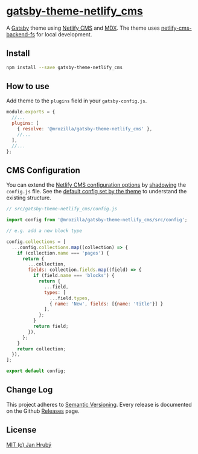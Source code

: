 # [gatsby-theme-netlify_cms](https://github.com/mrozilla/gatsby-theme-netlify_cms/)

A [Gatsby](https://github.com/gatsbyjs/gatsby) theme using [Netlify CMS](https://github.com/netlify/netlify-cms) and [MDX](https://github.com/mdx-js/mdx). The theme uses [netlify-cms-backend-fs](https://github.com/adarta/netlify-cms-backend-fs) for local development.

## Install

```sh
npm install --save gatsby-theme-netlify_cms
```

## How to use

Add theme to the `plugins` field in your `gatsby-config.js`.

```js
module.exports = {
  //...
  plugins: [
    { resolve: '@mrozilla/gatsby-theme-netlify_cms' },
    //...
  ],
  //...
};
```

## CMS Configuration

You can extend the [Netlify CMS configuration options](https://www.netlifycms.org/docs/configuration-options/) by [shadowing](https://www.gatsbyjs.org/docs/themes/shadowing/#extending-shadowed-files) the `config.js` file. See the [default config set by the theme](https://github.com/mrozilla/gatsby-theme-netlify_cms/blob/master/src/config.js) to understand the existing structure.

```js
// src/gatsby-theme-netlify_cms/config.js

import config from '@mrozilla/gatsby-theme-netlify_cms/src/config';

// e.g. add a new block type

config.collections = [
  ...config.collections.map((collection) => {
    if (collection.name === 'pages') {
      return {
        ...collection,
        fields: collection.fields.map((field) => {
          if (field.name === 'blocks') {
            return { 
              ...field, 
              types: [
                ...field.types, 
                { name: 'New', fields: [{name: 'title'}] }
              ],
            };
          }
          return field;
        }),
      };
    }
    return collection;
  }),
];

export default config;

```

## Change Log

This project adheres to [Semantic Versioning](http://semver.org/). Every release is documented on the Github [Releases](https://github.com/mrozilla/gatsby-theme-netlify_cms/releases) page.

## License

[MIT (c) Jan Hrubý](https://github.com/mrozilla/gatsby-theme-netlify_cms/blob/master/LICENSE)